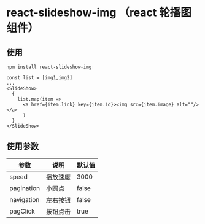 # react-slideshow-img （react 轮播图组件）

## 使用

```
npm install react-slideshow-img
```

```
const list = [img1,img2]
...
<SlideShow>
  {
    list.map(item => 
      <a href={item.link} key={item.id}><img src={item.image} alt=""/></a>
      )
  }
</SlideShow>
```


## 使用参数

| 参数 | 说明 | 默认值 |
| ------ | ------ | ------ |
| speed | 播放速度 | 3000 |
| pagination | 小圆点 | false |
| navigation | 左右按钮 | false |
| pagClick | 按钮点击 | true |